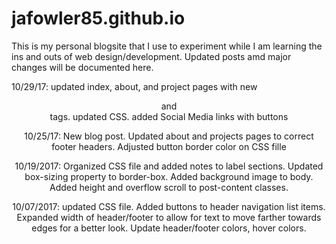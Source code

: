 # jafowler85.github.io
This is my personal blogsite that I use to experiment while I am learning the ins and outs of web design/development. Updated posts amd major changes will be documented here.

10/29/17: updated index, about, and project pages with new <header> and <footer> tags. updated CSS. added Social Media links with buttons

10/25/17: New blog post. Updated about and projects pages to correct footer headers. Adjusted button border color on CSS fille

10/19/2017: Organized CSS file and added notes to label sections. Updated box-sizing property to border-box. Added background image to body. Added height and overflow scroll to post-content classes.

10/07/2017: updated CSS file. Added buttons to header navigation list items. Expanded width of header/footer to allow for text to move farther towards edges for a better look. Update header/footer colors, hover colors.
